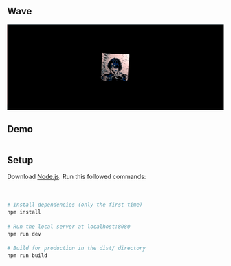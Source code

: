 ## Wave

![alt text](https://raw.githubusercontent.com/saanny/Wave-/main/static/shader.png)

## Demo

```bash

```

## Setup

Download [Node.js](https://nodejs.org/en/download/).
Run this followed commands:

```bash


# Install dependencies (only the first time)
npm install

# Run the local server at localhost:8080
npm run dev

# Build for production in the dist/ directory
npm run build
```
